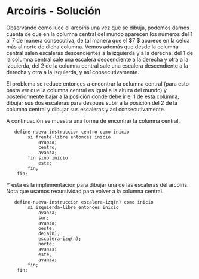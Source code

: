 # Arcoíris - Solución

Observando como luce el arcoíris una vez que se dibuja, podemos darnos cuenta de que en la columna central del mundo aparecen los números del $1$ al $7$ de manera consecutiva, de tal manera que el $7 $ aparece en la celda más al norte de dicha columna. Vemos además que desde la columna central salen escaleras descendientes a la izquierda y a la derecha: del $1$ de la columna central sale una escalera descendiente a la derecha y otra a la izquierda, del $2$ de la columna central sale una escalera descendiente a la derecha y otra a la izquierda, y así consecutivamente.

El problema se reduce entonces a encontrar la columna central (para esto basta ver que la columna central es igual a la altura del mundo) y posteriormente bajar a la posición donde debe ir el $1$ de esta columna, dibujar sus dos escaleras para después subir a la posición del $2$ de la columna central y dibujar sus escaleras y así consecutivamente.

A continuación se muestra una forma de encontrar la columna central.

```  
   define-nueva-instruccion centro como inicio
    	si frente-libre entonces inicio
        	avanza;
            centro;
            avanza;
        fin sino inicio
        	este;
        fin;
    fin;
```

Y esta es la implementación para dibujar una de las escaleras del arcoíris. Nota que usamos recursividad para volver a la columna central.

```  
   define-nueva-instruccion escalera-izq(n) como inicio
    	si izquierda-libre entonces inicio
        	avanza;
            sur;
            avanza;
            oeste;
            deja(n);
            escalera-izq(n);
            norte;
            avanza;
            este;
            avanza;
        fin;
    fin;
```
